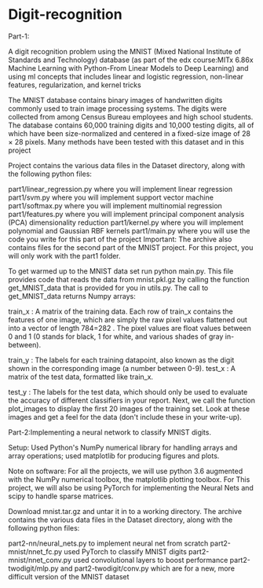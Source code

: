 # Digit-recognition
Part-1:

A digit recognition problem using the MNIST (Mixed National Institute of Standards and Technology) database (as part of the edx course:MITx 6.86x
Machine Learning with Python-From Linear Models to Deep Learning) and using ml concepts that includes linear and logistic regression, non-linear features, regularization, and kernel tricks 

The MNIST database contains binary images of handwritten digits commonly used to train image processing systems. The digits were collected from among Census Bureau employees and high school students. The database contains 60,000 training digits and 10,000 testing digits, all of which have been size-normalized and centered in a fixed-size image of 28 × 28 pixels. Many methods have been tested with this dataset and in this project

Project contains the various data files in the Dataset directory, along with the following python files:

part1/linear_regression.py where you will implement linear regression
part1/svm.py where you will implement support vector machine
part1/softmax.py where you will implement multinomial regression
part1/features.py where you will implement principal component analysis (PCA) dimensionality reduction
part1/kernel.py where you will implement polynomial and Gaussian RBF kernels
part1/main.py where you will use the code you write for this part of the project
Important: The archive also contains files for the second part of the MNIST project. For this project, you will only work with the part1 folder.

To get warmed up to the MNIST data set run python main.py. This file provides code that reads the data from mnist.pkl.gz by calling the function get_MNIST_data that is provided for you in utils.py. The call to get_MNIST_data returns Numpy arrays:

train_x : A matrix of the training data. Each row of train_x contains the features of one image, which are simply the raw pixel values flattened out into a vector of length  784=282 . The pixel values are float values between 0 and 1 (0 stands for black, 1 for white, and various shades of gray in-between).

train_y : The labels for each training datapoint, also known as the digit shown in the corresponding image (a number between 0-9).
test_x : A matrix of the test data, formatted like train_x.

test_y : The labels for the test data, which should only be used to evaluate the accuracy of different classifiers in your report.
Next, we call the function plot_images to display the first 20 images of the training set. Look at these images and get a feel for the data (don't include these in your write-up).

Part-2:Implementing a neural network to classify MNIST digits.  

Setup:
Used Python's NumPy numerical library for handling arrays and array operations; used matplotlib for producing figures and plots.

Note on software: For all the projects, we will use python 3.6 augmented with the NumPy numerical toolbox, the matplotlib plotting toolbox. For This project, we will also be using PyTorch for implementing the Neural Nets and scipy to handle sparse matrices.

Download mnist.tar.gz and untar it in to a working directory. The archive contains the various data files in the Dataset directory, along with the following python files:

part2-nn/neural_nets.py  to implement neural net from scratch
part2-mnist/nnet_fc.py  used PyTorch to classify MNIST digits
part2-mnist/nnet_conv.py used convolutional layers to boost performance
part2-twodigit/mlp.py and part2-twodigit/conv.py which are for a new, more difficult version of the MNIST dataset
